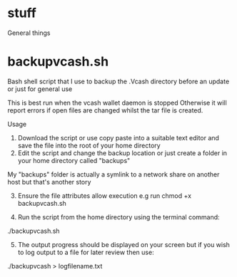 # stuff
General things

# backupvcash.sh

Bash shell script that I use to backup the .Vcash directory before an update or just for general use

This is best run when the vcash wallet daemon is stopped
Otherwise it will report errors if open files are changed whilst the tar file is created.

Usage

1. Download the script or use copy paste into a suitable text editor and save the file into the root of your home directory
2. Edit the script and change the backup location or just create a folder in your home directory called "backups"
 
My "backups" folder is actually a symlink to a network share on another host but that's another story

3. Ensure the file attributes allow execution e.g run chmod +x backupvcash.sh

4. Run the script from the home directory using the terminal command:

./backupvcash.sh

5. The output progress should be displayed on your screen but if you wish to log output to a file for later review then use:

./backupvcash > logfilename.txt
